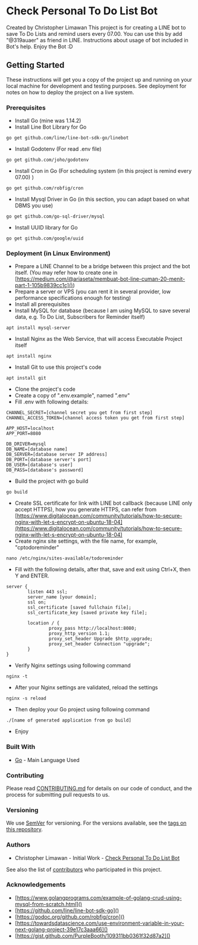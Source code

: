 # Check Personal To Do List Bot
Created by Christopher Limawan
This project is for creating a LINE bot to save To Do Lists and remind users every 07.00.
You can use this by add "@319auaer" as friend in LINE. Instructions about usage of bot included in Bot's help. Enjoy the Bot :D
## Getting Started
These instructions will get you a copy of the project up and running on your local machine for development and testing purposes. See deployment for notes on how to deploy the project on a live system.
### Prerequisites
- Install Go (mine was 1.14.2)
- Install Line Bot Library for Go
```
go get github.com/line/line-bot-sdk-go/linebot
```
- Install Godotenv (For read .env file)
```
go get github.com/joho/godotenv
```
- Install Cron in Go (For scheduling system (in this project is remind every 07.00) )
```
go get github.com/robfig/cron
```
- Install Mysql Driver in Go (in this section, you can adapt based on what DBMS you use)
```
go get github.com/go-sql-driver/mysql
```
- Install UUID library for Go
```
go get github.com/google/uuid
```

### Deployment (in Linux Environment)
- Prepare a LINE Channel to be a bridge between this project and the bot itself. (You may refer how to create one in [https://medium.com/@ariaseta/membuat-bot-line-cuman-20-menit-part-1-105b9839cc1c]())
- Prepare a server or VPS (you can rent it in several provider, low performance specifications enough for testing)
- Install all prerequisites
- Install MySQL for database (because I am using MySQL to save several data, e.g. To Do List, Subscribers for Reminder itself)
```
apt install mysql-server
```
- Install Nginx as the Web Service, that will access Executable Project itself
```
apt install nginx
```
- Install Git to use this project's code
```
apt install git
```
- Clone the project's code
- Create a copy of ".env.example", named ".env"
- Fill .env with following details:
```
CHANNEL_SECRET=[channel secret you get from first step]
CHANNEL_ACCESS_TOKEN=[channel access token you get from first step]

APP_HOST=localhost
APP_PORT=8080

DB_DRIVER=mysql
DB_NAME=[database name]
DB_SERVER=[database server IP address]
DB_PORT=[database server's port]
DB_USER=[database's user]
DB_PASS=[database's password]
```
- Build the project with go build
```
go build
```
- Create SSL certificate for link with LINE bot callback (because LINE only accept HTTPS), how you generate HTTPS, can refer from [https://www.digitalocean.com/community/tutorials/how-to-secure-nginx-with-let-s-encrypt-on-ubuntu-18-04](https://www.digitalocean.com/community/tutorials/how-to-secure-nginx-with-let-s-encrypt-on-ubuntu-18-04)
- Create nginx site settings, with the file name, for example, "cptodoreminder"
```
nano /etc/nginx/sites-available/todoreminder
```
- Fill with the following details, after that, save and exit using Ctrl+X, then Y and ENTER.
```
server {
        listen 443 ssl;
        server_name [your domain];
        ssl on;
        ssl_certificate [saved fullchain file];
        ssl_certificate_key [saved private key file];

        location / {
                proxy_pass http://localhost:8080;
                proxy_http_version 1.1;
                proxy_set_header Upgrade $http_upgrade;
                proxy_set_header Connection "upgrade";
        }
}
```
- Verify Nginx settings using following command
```
nginx -t
```
- After your Nginx settings are validated, reload the settings
```
nginx -s reload
```
- Then deploy your Go project using following command
```
./[name of generated application from go build]
```
- Enjoy

### Built With
- [Go](https://golang.org/) - Main Language Used

### Contributing
Please read [CONTRIBUTING.md]() for details on our code of conduct, and the process for submitting pull requests to us.

### Versioning
We use [SemVer](http://semver.org/) for versioning. For the versions available, see the [tags on this repository]().

### Authors
- Christopher Limawan - Initial Work - [Check Personal To Do List Bot]()

See also the list of [contributors]() who participated in this project.

### Acknowledgements
- [https://www.golangprograms.com/example-of-golang-crud-using-mysql-from-scratch.html]()
- [https://github.com/line/line-bot-sdk-go]()
- [https://godoc.org/github.com/robfig/cron]()
- [https://towardsdatascience.com/use-environment-variable-in-your-next-golang-project-39e17c3aaa66]()
- [https://gist.github.com/PurpleBooth/109311bb0361f32d87a2]()